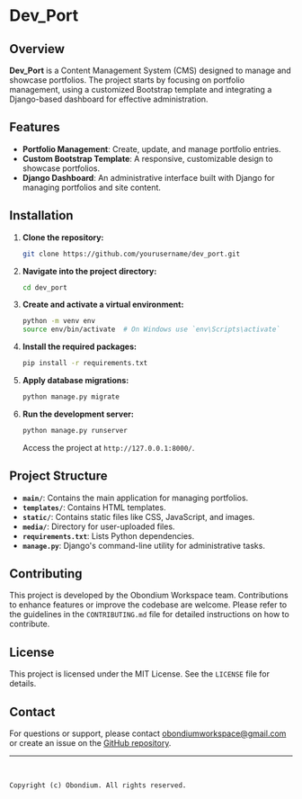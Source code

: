 # Dev_Port

## Overview

**Dev_Port** is a Content Management System (CMS) designed to manage and showcase portfolios. The project starts by focusing on portfolio management, using a customized Bootstrap template and integrating a Django-based dashboard for effective administration.

## Features

- **Portfolio Management**: Create, update, and manage portfolio entries.
- **Custom Bootstrap Template**: A responsive, customizable design to showcase portfolios.
- **Django Dashboard**: An administrative interface built with Django for managing portfolios and site content.

## Installation

1. **Clone the repository:**

   ```bash
   git clone https://github.com/yourusername/dev_port.git
   ```

2. **Navigate into the project directory:**

   ```bash
   cd dev_port
   ```

3. **Create and activate a virtual environment:**

   ```bash
   python -m venv env
   source env/bin/activate  # On Windows use `env\Scripts\activate`
   ```

4. **Install the required packages:**

   ```bash
   pip install -r requirements.txt
   ```

5. **Apply database migrations:**

   ```bash
   python manage.py migrate
   ```

6. **Run the development server:**

   ```bash
   python manage.py runserver
   ```

   Access the project at `http://127.0.0.1:8000/`.

## Project Structure

- **`main/`**: Contains the main application for managing portfolios.
- **`templates/`**: Contains HTML templates.
- **`static/`**: Contains static files like CSS, JavaScript, and images.
- **`media/`**: Directory for user-uploaded files.
- **`requirements.txt`**: Lists Python dependencies.
- **`manage.py`**: Django's command-line utility for administrative tasks.

## Contributing

This project is developed by the Obondium Workspace team. Contributions to enhance features or improve the codebase are welcome. Please refer to the guidelines in the `CONTRIBUTING.md` file for detailed instructions on how to contribute.

## License

This project is licensed under the MIT License. See the `LICENSE` file for details.

## Contact

For questions or support, please contact obondiumworkspace@gmail.com or create an issue on the [GitHub repository](https://github.com/yourusername/dev_port).


<hr>
<br>


```Copyright (c) Obondium. All rights reserved.```